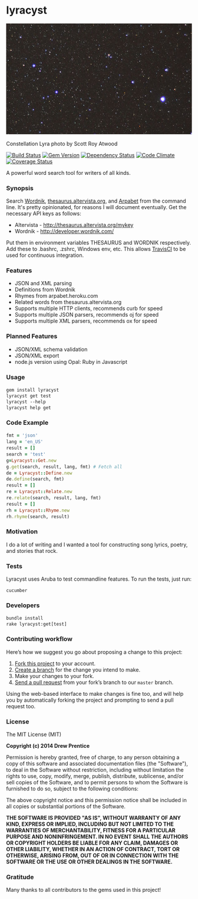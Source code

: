 lyracyst
===

[![lyracyst](lyra.jpg)](http://raw.githubusercontent.com/weirdpercent/lyracyst/master/lyra.jpg)

Constellation Lyra photo by Scott Roy Atwood

[![Build Status](https://travis-ci.org/weirdpercent/lyracyst.svg?branch=master)](https://travis-ci.org/weirdpercent/lyracyst) [![Gem Version](https://badge.fury.io/rb/lyracyst.svg)](http://badge.fury.io/rb/lyracyst) [![Dependency Status](https://gemnasium.com/weirdpercent/lyracyst.png)](https://gemnasium.com/weirdpercent/lyracyst) [![Code Climate](https://codeclimate.com/github/weirdpercent/lyracyst.png)](https://codeclimate.com/github/weirdpercent/lyracyst) [![Coverage Status](https://coveralls.io/repos/weirdpercent/lyracyst/badge.png)](https://coveralls.io/r/weirdpercent/lyracyst)

A powerful word search tool for writers of all kinds.

### Synopsis

Search [Wordnik](http://www.wordnik.com/), [thesaurus.altervista.org](http://thesaurus.altervista.org/), and [Arpabet](http://en.wikipedia.org/wiki/Arpabet) from the command line. It's pretty opinionated, for reasons I will document eventually. Get the necessary API keys as follows:

- Altervista - http://thesaurus.altervista.org/mykey
- Wordnik - http://developer.wordnik.com/

Put them in environment variables THESAURUS and WORDNIK respectively. Add these to .bashrc, .zshrc, Windows env, etc. This allows [TravisCI](http://www.travis-ci.org) to be used for continuous integration.

### Features

- JSON and XML parsing
- Definitions from Wordnik
- Rhymes from arpabet.heroku.com
- Related words from thesaurus.altervista.org
- Supports multiple HTTP clients, recommends curb for speed
- Supports multiple JSON parsers, recommends oj for speed
- Supports multiple XML parsers, recommends ox for speed

### Planned Features

- JSON/XML schema validation
- JSON/XML export
- node.js version using Opal: Ruby in Javascript

### Usage

    gem install lyracyst
    lyracyst get test
    lyracyst --help
    lyracyst help get

### Code Example

```ruby
fmt = 'json'
lang = 'en_US'
result = []
search = 'test'
g=Lyracyst::Get.new
g.get(search, result, lang, fmt) # Fetch all
de = Lyracyst::Define.new
de.define(search, fmt)
result = []
re = Lyracyst::Relate.new
re.relate(search, result, lang, fmt)
result = []
rh = Lyracyst::Rhyme.new
rh.rhyme(search, result)
```

### Motivation

I do a lot of writing and I wanted a tool for constructing song lyrics, poetry, and stories that rock.

### Tests

Lyracyst uses Aruba to test commandline features. To run the tests, just run:

    cucumber

### Developers

    bundle install
    rake lyracyst:get[test]

### Contributing workflow

Here’s how we suggest you go about proposing a change to this project:

1. [Fork this project][fork] to your account.
2. [Create a branch][branch] for the change you intend to make.
3. Make your changes to your fork.
4. [Send a pull request][pr] from your fork’s branch to our `master` branch.

Using the web-based interface to make changes is fine too, and will help you
by automatically forking the project and prompting to send a pull request too.

[fork]: http://help.github.com/forking/
[branch]: https://help.github.com/articles/creating-and-deleting-branches-within-your-repository
[pr]: http://help.github.com/pull-requests/

### License

The MIT License (MIT)

**Copyright (c) 2014 Drew Prentice**

Permission is hereby granted, free of charge, to any person obtaining a copy
of this software and associated documentation files (the "Software"), to deal
in the Software without restriction, including without limitation the rights
to use, copy, modify, merge, publish, distribute, sublicense, and/or sell
copies of the Software, and to permit persons to whom the Software is
furnished to do so, subject to the following conditions:

The above copyright notice and this permission notice shall be included in all
copies or substantial portions of the Software.

**THE SOFTWARE IS PROVIDED "AS IS", WITHOUT WARRANTY OF ANY KIND, EXPRESS OR
IMPLIED, INCLUDING BUT NOT LIMITED TO THE WARRANTIES OF MERCHANTABILITY,
FITNESS FOR A PARTICULAR PURPOSE AND NONINFRINGEMENT. IN NO EVENT SHALL THE
AUTHORS OR COPYRIGHT HOLDERS BE LIABLE FOR ANY CLAIM, DAMAGES OR OTHER
LIABILITY, WHETHER IN AN ACTION OF CONTRACT, TORT OR OTHERWISE, ARISING FROM,
OUT OF OR IN CONNECTION WITH THE SOFTWARE OR THE USE OR OTHER DEALINGS IN THE
SOFTWARE.**

### Gratitude

Many thanks to all contributors to the gems used in this project!
